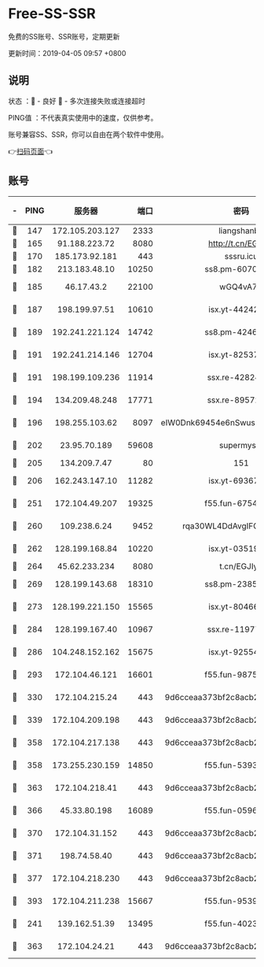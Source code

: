 # Free-SS-SSR

免费的SS账号、SSR账号，定期更新

更新时间：2019-04-05 09:57 +0800

## 说明

状态     ：🙂 - 良好 🙁 - 多次连接失败或连接超时

PING值   ：不代表真实使用中的速度，仅供参考。

账号兼容SS、SSR，你可以自由在两个软件中使用。

👉[扫码页面](https://liesauer.github.io/Free-SS-SSR/)👈

## 账号

|-|PING|服务器|端口|密码|加密方式|区域|
|:----:|:----:|:-----:|-----:|:----:|:----:|:----:|
|🙂|147|172.105.203.127|2333|liangshanbo|chacha20|JP|
|🙂|165|91.188.223.72|8080|http://t.cn/EGJIyrl|rc4-md5|RU|
|🙂|170|185.173.92.181|443|sssru.icu|rc4-md5|RU|
|🙂|182|213.183.48.10|10250|ss8.pm-60707476|rc4-md5|RU|
|🙂|185|46.17.43.2|22100|wGQ4vA7D|aes-256-gcm|RU|
|🙂|187|198.199.97.51|10610|isx.yt-44242885|aes-256-cfb|US|
|🙂|189|192.241.221.124|14742|ss8.pm-42467261|aes-256-cfb|US|
|🙂|191|192.241.214.146|12704|isx.yt-82537234|aes-256-cfb|US|
|🙂|191|198.199.109.236|11914|ssx.re-42824797|aes-256-cfb|US|
|🙂|194|134.209.48.248|17771|ssx.re-89572138|aes-256-cfb|US|
|🙂|196|198.255.103.62|8097|eIW0Dnk69454e6nSwuspv9DmS201tQ0D|aes-256-cfb|US|
|🙂|202|23.95.70.189|59608|supermyssr|chacha20-ietf|US|
|🙂|205|134.209.7.47|80|151|chacha20|US|
|🙂|206|162.243.147.10|11282|isx.yt-69367620|aes-256-cfb|US|
|🙂|251|172.104.49.207|19325|f55.fun-67542122|aes-256-cfb|SG|
|🙂|260|109.238.6.24|9452|rqa30WL4DdAvgIFG6Fs3znzTa|aes-256-cfb|FR|
|🙂|262|128.199.168.84|10220|isx.yt-03519037|aes-256-cfb|SG|
|🙂|264|45.62.233.234|8080|t.cn/EGJIyrl|rc4-md5|CA|
|🙂|269|128.199.143.68|18310|ss8.pm-23855418|aes-256-cfb|SG|
|🙂|273|128.199.221.150|15565|isx.yt-80466912|aes-256-cfb|SG|
|🙂|284|128.199.167.40|10967|ssx.re-11977047|aes-256-cfb|SG|
|🙂|286|104.248.152.162|15675|isx.yt-92554482|aes-256-cfb|SG|
|🙂|293|172.104.46.121|16601|f55.fun-98755014|aes-256-cfb|SG|
|🙂|330|172.104.215.24|443|9d6cceaa373bf2c8acb22e60b6a58be6|aes-256-cfb|US|
|🙂|339|172.104.209.198|443|9d6cceaa373bf2c8acb22e60b6a58be6|aes-256-cfb|US|
|🙂|358|172.104.217.138|443|9d6cceaa373bf2c8acb22e60b6a58be6|aes-256-cfb|US|
|🙂|358|173.255.230.159|14850|f55.fun-53932757|aes-256-cfb|US|
|🙂|363|172.104.218.41|443|9d6cceaa373bf2c8acb22e60b6a58be6|aes-256-cfb|US|
|🙂|366|45.33.80.198|16089|f55.fun-05960276|aes-256-cfb|US|
|🙂|370|172.104.31.152|443|9d6cceaa373bf2c8acb22e60b6a58be6|aes-256-cfb|US|
|🙂|371|198.74.58.40|443|9d6cceaa373bf2c8acb22e60b6a58be6|aes-256-cfb|US|
|🙂|377|172.104.218.230|443|9d6cceaa373bf2c8acb22e60b6a58be6|aes-256-cfb|US|
|🙂|393|172.104.211.238|15667|f55.fun-95394405|aes-256-cfb|US|
|🙂|241|139.162.51.39|13495|f55.fun-40234705|aes-256-cfb|SG|
|🙂|363|172.104.24.21|443|9d6cceaa373bf2c8acb22e60b6a58be6|aes-256-cfb|US|
